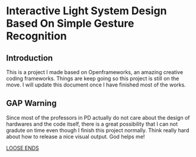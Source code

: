 # Interactive Light System Design Based On Simple Gesture Recognition 

## Introduction

This is a project I made based on Openframeworks, an amazing creative coding frameworks. 
Things are keep going so this project is still on the move.
I will update this document once I have finished most of the works. 

## GAP Warning

Since most of the professors in PD actually do not care about the design of hardwares and the code itself, 
there is a great possibility that I can not gradute on time even though I finish this project normally.
Think really hard about how to release a nice visual output. God helps me!

[LOOSE ENDS](https://github.com/actbee/Interactive-Light-System-Design-Based-On-Simple-Gesture-Recognition-/blob/master/images/1.png)


